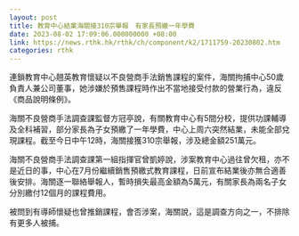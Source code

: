 ```yaml
---
layout: post
title: 教育中心結業海關接310宗舉報　有家長預繳一年學費
date: 2023-08-02 17:09:06.000000000 +08:00
link: https://news.rthk.hk/rthk/ch/component/k2/1711759-20230802.htm
categories: rthk
---
```


連鎖教育中心翹英教育懷疑以不良營商手法銷售課程的案件，海關拘捕中心50歲負責人兼公司董事，她涉嫌於預售課程時作出不當地接受付款的營業行為，違反《商品說明條例》。

海關不良營商手法調查課監督方冠亭說，有關教育中心有5間分校，提供功課輔導及全科補習，部分家長為子女預繳了一年學費，中心上周六突然結業，未能全部兌現課程。截至今日中午12時，海關接獲310宗舉報，涉及總金額251萬元。

海關不良營商手法調查課第一組指揮官曾凱婷說，涉案教育中心過往曾欠租，亦不是近日的事，中心在7月份繼續銷售預繳式教育課程，日前宣布結業後亦無合適善後安排。海關逐一聯絡舉報人，暫時損失最高金額為5萬元，有關家長為兩名子女分別繳付12個月的課程費用。

被問到有導師懷疑也曾推銷課程，會否涉案，海關說，這是調查方向之一，不排除有更多人被捕。
